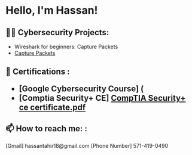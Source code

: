 <h1> Hello, I'm Hassan! 

<h2>👨‍💻 Cybersecurity Projects:</h2>

- </b>Wireshark for beginners: Capture Packets</b>
 - [Capture Packets](https://github.com/hass09an/CapturePacketLab.git)
 
 
<h2> 🔭 Certifications :</h2?>

- [Google Cybersecurity Course] (
- [Comptia Security+ CE]
 [CompTIA Security+ ce certificate.pdf](https://github.com/user-attachments/files/18355762/CompTIA.Security%2B.ce.certificate.pdf)

<h2> 📫 How to reach me:  :</h2>
[Gmail]
hassantahir18@gmail.com
[Phone Number]
571-419-0490


<!--
**joshmadakor1/joshmadakor1** is a ✨ _special_ ✨ repository because its `README.md` (this file) appears on your GitHub profile.

Here are some ideas to get you started:

- 🔭 I’m currently working on ...
- 🌱 I’m currently learning ...
- 👯 I’m looking to collaborate on ...
- 🤔 I’m looking for help with ...
- 💬 Ask me about ...
- 📫 How to reach me: ...
- 😄 Pronouns: ...
- ⚡ Fun fact: ...
-->
